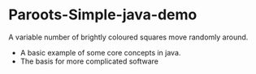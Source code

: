 # Paroots-Simple-java-demo
A variable number of brightly coloured squares move randomly around.

- A basic example of some core concepts in java.
- The basis for more complicated software
